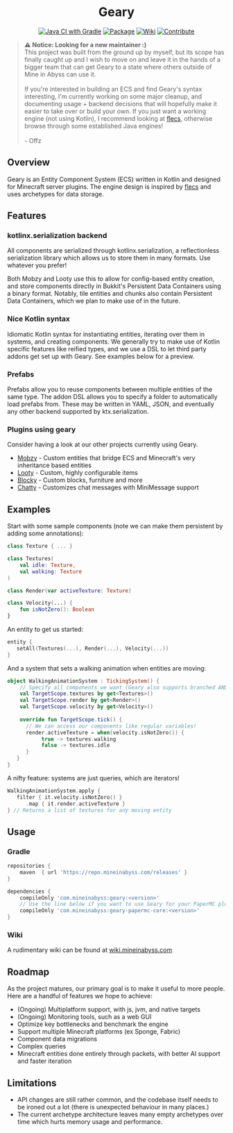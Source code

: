 <div align="center">

# Geary
[![Java CI with Gradle](https://github.com/MineInAbyss/Geary/actions/workflows/gradle-ci.yml/badge.svg)](https://github.com/MineInAbyss/Geary/actions/workflows/gradle-ci.yml)
[![Package](https://img.shields.io/maven-metadata/v?metadataUrl=https://repo.mineinabyss.com/releases/com/mineinabyss/geary-papermc-core/maven-metadata.xml)](https://repo.mineinabyss.com/#/releases/com/mineinabyss/geary-papermc-core)
[![Wiki](https://img.shields.io/badge/-Project%20Wiki-blueviolet?logo=Wikipedia&labelColor=gray)](https://wiki.mineinabyss.com/geary)
[![Contribute](https://shields.io/badge/Contribute-e57be5?logo=github%20sponsors&style=flat&logoColor=white)](https://wiki.mineinabyss.com/contribute)
</div>

> **:warning: Notice: Looking for a new maintainer :)**\
> This project was built from the ground up by myself, but its scope has finally caught up and I wish to move on and leave it in the hands of a bigger team that can get Geary to a state where others outside of Mine in Abyss can use it.\
> \
> If you're interested in building an ECS and find Geary's syntax interesting, I'm currently working on some major cleanup, and documenting usage + backend decisions that will hopefully make it easier to take over or build your own. If you just want a working engine (not using Kotlin), I recommend looking at [flecs](https://github.com/SanderMertens/flecs), otherwise browse through some established Java engines! \
> \
> \- Offz

## Overview

Geary is an Entity Component System (ECS) written in Kotlin and designed for Minecraft server plugins. The engine design is inspired by [flecs](https://github.com/SanderMertens/flecs) and uses archetypes for data storage.

## Features

### kotlinx.serialization backend

All components are serialized through kotlinx.serialization, a reflectionless serialization library which allows us to store them in many formats. Use whatever you prefer!

Both Mobzy and Looty use this to allow for config-based entity creation, and store components directly in Bukkit's Persistent Data Containers using a binary format. Notably, tile entities and chunks also contain Persistent Data Containers, which we plan to make use of in the future.

### Nice Kotlin syntax

Idiomatic Kotlin syntax for instantiating entities, iterating over them in systems, and creating components. We generally try to make use of Kotlin specific features like reified types, and we use a DSL to let third party addons get set up with Geary. See examples below for a preview.

### Prefabs

Prefabs allow you to reuse components between multiple entities of the same type. The addon DSL allows you to specify a folder to automatically load prefabs from. These may be written in YAML, JSON, and eventually any other backend supported by ktx.serialization.

### Plugins using geary

Consider having a look at our other projects currently using Geary.

- [Mobzy](https://github.com/MineInAbyss/Mobzy) - Custom entities that bridge ECS and Minecraft's very inheritance based entities
- [Looty](https://github.com/MineInAbyss/Looty) - Custom, highly configurable items
- [Blocky](https://github.com/MineInAbyss/Blocky) - Custom blocks, furniture and more
- [Chatty](https://github.com/MineInAbyss/Chatty) - Customizes chat messages with MiniMessage support

## Examples

Start with some sample components (note we can make them persistent by adding some annotations):

```kotlin
class Texture { ... }

class Textures(
    val idle: Texture,
    val walking: Texture
)

class Render(var activeTexture: Texture)

class Velocity(...) {
    fun isNotZero(): Boolean
}
```

An entity to get us started:

```kotlin
entity {
   setAll(Textures(...), Render(...), Velocity(...))
}
```

And a system that sets a walking animation when entities are moving:

```kotlin
object WalkingAnimationSystem : TickingSystem() {
    // Specify all components we want (Geary also supports branched AND/OR/NOT statements for selection)
    val TargetScope.textures by get<Textures>()
    val TargetScope.render by get<Render>()
    val TargetScope.velocity by get<Velocity>()
    
    override fun TargetScope.tick() {
      // We can access our components like regular variables!
      render.activeTexture = when(velocity.isNotZero()) {
           true -> textures.walking
           false -> textures.idle
      }
   }
}
```

A nifty feature: systems are just queries, which are iterators!

```kotlin
WalkingAnimationSystem.apply {
   filter { it.velocity.isNotZero() }
      .map { it.render.activeTexture }
} // Returns a list of textures for any moving entity
```

## Usage

### Gradle
```groovy
repositories {
    maven  { url 'https://repo.mineinabyss.com/releases' }
}

dependencies {
    compileOnly 'com.mineinabyss:geary:<version>'
    // Use the line below if you want to use Geary for your PaperMC plugin
    compileOnly 'com.mineinabyss:geary-papermc-core:<version>'
}
```

### Wiki
A rudimentary wiki can be found at [wiki.mineinabyss.com](https://wiki.mineinabyss.com/geary/)

## Roadmap

As the project matures, our primary goal is to make it useful to more people. Here are a handful of features we hope to achieve:
- (Ongoing) Multiplatform support, with js, jvm, and native targets
- (Ongoing) Monitoring tools, such as a web GUI
- Optimize key bottlenecks and benchmark the engine
- Support multiple Minecraft platforms (ex Sponge, Fabric)
- Component data migrations
- Complex queries
- Minecraft entities done entirely through packets, with better AI support and faster iteration

## Limitations
- API changes are still rather common, and the codebase itself needs to be ironed out a lot (there is unexpected behaviour in many places.)
- The current archetype architecture leaves many empty archetypes over time which hurts memory usage and performance.
